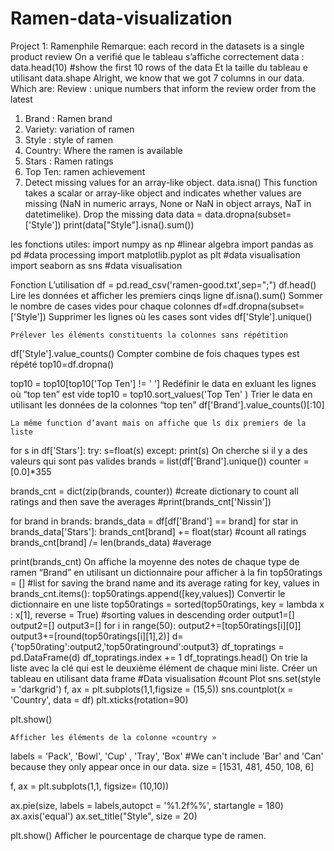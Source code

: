 # Ramen-data-visualization
Project 1: Ramenphile
Remarque: each record in the datasets is  a single product review
On a verifié que le tableau s’affiche correctement data : data.head(10) #show the first 10 rows of the data
Et la taille du tableau e utilisant data.shape
Alright, we know that we got 7 columns in our data. Which are:
Review : unique numbers that inform the review order from the latest
1.	Brand : Ramen brand
2.	Variety: variation of ramen
3.	Style : style of ramen
4.	Country: Where the ramen is available
5.	Stars : Ramen ratings
6.	Top Ten: ramen achievement
7.	Detect missing values for an array-like object.
data.isna()
This function takes a scalar or array-like object and indicates whether values are missing (NaN in numeric arrays, None or NaN in object arrays, NaT in datetimelike).
Drop the missing data 
data = data.dropna(subset=['Style'])
print(data["Style"].isna().sum())


les fonctions utiles:
import numpy as np #linear algebra
import pandas as pd #data processing
import matplotlib.pyplot as plt #data visualisation
import seaborn as sns #data visualisation


Fonction	L’utilisation
df = pd.read_csv('ramen-good.txt',sep=";")
df.head()
	Lire les données et afficher les premiers cinqs ligne
df.isna().sum()
	Sommer le nombre de cases  vides pour chaque colonnes
df=df.dropna(subset=['Style'])
	Supprimer les lignes où les cases sont vides
df['Style'].unique()

	Prélever les éléments constituents la colonnes sans répétition
df['Style'].value_counts()
	Compter combine de fois chaques types est répété
top10=df.dropna()
	
top10 = top10[top10['Top Ten'] != ' ']
	Redéfinir le data en exluant les lignes où “top ten” est vide
top10 = top10.sort_values('Top Ten' )	Trier le data en utilisant les données de la colonnes “top ten”
df['Brand'].value_counts()[:10]


	La même function d’avant mais on affiche que ls dix premiers de la liste
for s in df['Stars']:
  try:
    s=float(s)
  except:
    print(s)
	On cherche si il y a des valeurs qui sont pas valides 
brands = list(df['Brand'].unique())
counter = [0.0]*355

brands_cnt = dict(zip(brands, counter)) #create dictionary to count all ratings and then save the averages
#print(brands_cnt['Nissin'])

for brand in brands:
    brands_data = df[df['Brand'] == brand]
    for star in brands_data['Stars']:
        brands_cnt[brand] += float(star) #count all ratings
    brands_cnt[brand] /= len(brands_data) #average

print(brands_cnt)
	On affiche la moyenne des notes de chaque type de ramen “Brand” en utilisant un dictionnaire pour afficher à la fin 
top50ratings = [] #list for saving the brand name and its average rating
for key, values in brands_cnt.items():
    top50ratings.append([key,values])
	Convertir le dictionnaire en une liste
top50ratings = sorted(top50ratings, key = lambda x : x[1], reverse = True) #sorting values in descending order
output1=[]
output2=[]
output3=[]
for i in range(50):
    output2+=[top50ratings[i][0]]
    output3+=[round(top50ratings[i][1],2)]
d={'top50rating':output2,'top50ratinground':output3}
df_topratings = pd.DataFrame(d)
df_topratings.index += 1 
df_topratings.head()
	On trie la liste avec la clé qui est le deuxième élément de chaque mini liste.
 Créer un tableau en utilisant data frame
#Data visualisation
#count Plot
sns.set(style = 'darkgrid')
f, ax = plt.subplots(1,1,figsize = (15,5))
sns.countplot(x = 'Country', data = df)
plt.xticks(rotation=90)

plt.show()

	Afficher les éléments de la colonne «country »

labels = 'Pack', 'Bowl', 'Cup' , 'Tray', 'Box' #We can't include 'Bar' and 'Can' because they only appear once in our data.
size = [1531, 481, 450, 108, 6]

f, ax = plt.subplots(1,1, figsize= (10,10))

ax.pie(size, labels = labels,autopct = '%1.2f%%', startangle = 180)
ax.axis('equal')
ax.set_title("Style", size = 20)

plt.show()
	Afficher le pourcentage de charque type de ramen.



